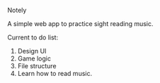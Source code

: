 Notely

A simple web app to practice sight reading music.


Current to do list:

1) Design UI
2) Game logic
3) File structure
4) Learn how to read music.
